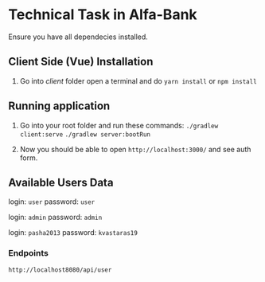 # Technical Task in Alfa-Bank

Ensure you have all dependecies installed.

## Client Side (Vue) Installation

1. Go into _client_ folder open a terminal and do `yarn install` or `npm install`

## Running application

1. Go into your root folder and run these commands:
  `./gradlew client:serve`
  `./gradlew server:bootRun`

2. Now you should be able to open `http://localhost:3000/` and see auth form.


## Available Users Data

login: `user`
password: `user`

login: `admin`
password: `admin`

login: `pasha2013`
password: `kvastaras19`

### Endpoints

`http://localhost8080/api/user`
